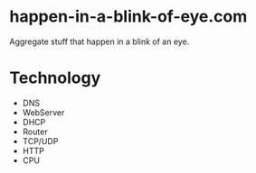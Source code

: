 happen-in-a-blink-of-eye.com
============================

Aggregate stuff that happen in a blink of an eye.

Technology
==========
- DNS
- WebServer
- DHCP
- Router
- TCP/UDP
- HTTP
- CPU